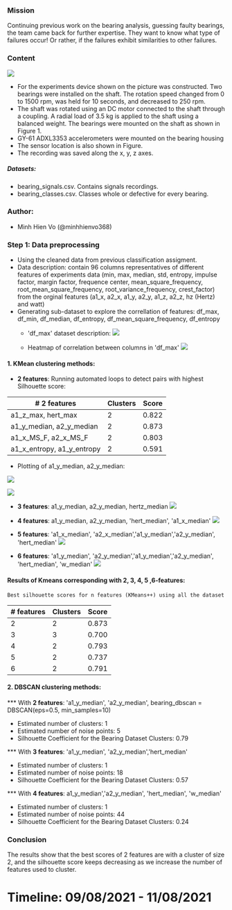 ### Mission
Continuing previous work on the bearing analysis, guessing faulty bearings, the team came back for further expertise. They want to know what type of failures occur! Or rather, if the failures exhibit similarities to other failures.

### Content
![](https://i.postimg.cc/gkgJGTnj/1.jpg)
 - For the experiments device shown on the picture was constructed. Two bearings were installed on the shaft. The rotation speed changed from 0 to 1500 rpm, was held for 10 seconds, and decreased to 250 rpm. 
 - The shaft was rotated using an DC motor connected to the shaft through a coupling. A radial load of 3.5 kg is applied to the shaft using a balanced weight.
The bearings were mounted on the shaft as shown in Figure 1. 
- GY-61 ADXL3353 accelerometers were mounted on the bearing housing 
- The sensor location is also shown in Figure. 
- The recording was saved along the x, y, z axes.
##### Datasets: 
   - bearing_signals.csv. Contains signals recordings.
   - bearing_classes.csv. Classes whole or defective for every bearing.

### Author:
* Minh Hien Vo (@minhhienvo368)

### Step 1: Data preprocessing

 - Using the cleaned data from previous classification assigment. 
 - Data description: contain 96 columns representatives of different features of experiments data (min, max, median, std, entropy, impulse factor, margin factor, frequence center, mean_square_frequency, root_mean_square_frequency, root_variance_frequency, crest_factor)  from the orginal features (a1_x, a2_x, a1_y, a2_y, a1_z, a2_z, hz (Hertz) and watt)
 - Generating sub-dataset to explore the correllation of features: df_max, df_min, df_median, df_entropy, df_mean_square_frequency, df_entropy
    + 'df_max' dataset description:
   ![](plots/df_max_description.png)
   
    + Heatmap of correlation between columns in 'df_max'
   ![](plots/correlation_matrix_MAX.png)


#### 1. KMean clustering methods:
 + **2 features**: Running automated loops to detect pairs with highest Silhouette score:

| # 2 features      | Clusters | Score |
| ------------------| -------- | ----- |
| a1_z_max, hert_max      | 2        | 0.822 | 
| a1_y_median, a2_y_median      | 2        | 0.873 |
| a1_x_MS_F, a2_x_MS_F      | 2        | 0.803 |
| a1_x_entropy, a1_y_entropy      | 2        | 0.591 |

  + Plotting of a1_y_median, a2_y_median:

   ![](plots/a1y_medianVSa2y_median_plot.png)
   
   ![](plots/a1y_medianVSa2y_median_elbow.png)

 + **3 features**: a1_y_median, a2_y_median, hertz_median
    ![](plots/3D_3features.png)

 + **4 features**: a1_y_median, a2_y_median, 'hert_median', 'a1_x_median'
    ![](plots/4features.png)
    
 + **5 features**: 'a1_x_median', 'a2_x_median','a1_y_median','a2_y_median', 'hert_median'
    ![](plots/5features.png)
    
 + **6 features**: 'a1_y_median', 'a2_y_median','a1_y_median','a2_y_median', 'hert_median', 'w_median'
    ![](plots/6features.png)
    
 #### Results of Kmeans corresponding with 2, 3, 4, 5 ,6-features: 
    Best silhouette scores for n features (KMeans++) using all the dataset
| # features | Clusters | Score |  
| ---------- | -------- | ----- |
| 2          | 2        | 0.873 | 
| 3          | 3        | 0.700 |
| 4          | 2        | 0.793 |
| 5          | 2        | 0.737 |
| 6          | 2        | 0.791 |

#### 2. DBSCAN clustering methods:
*** With **2 features**: 'a1_y_median', 'a2_y_median', bearing_dbscan = DBSCAN(eps=0.5, min_samples=10)
  + Estimated number of clusters: 1
  + Estimated number of noise points: 5
  + Silhouette Coefficient for the Bearing Dataset Clusters: 0.79

*** With **3 features**: 'a1_y_median', 'a2_y_median','hert_median'
  + Estimated number of clusters: 1
  + Estimated number of noise points: 18
  + Silhouette Coefficient for the Bearing Dataset Clusters: 0.57

*** With **4 features**: a1_y_median','a2_y_median', 'hert_median', 'w_median'
  + Estimated number of clusters: 1
  + Estimated number of noise points: 44
  + Silhouette Coefficient for the Bearing Dataset Clusters: 0.24

### Conclusion 
The results show that the best scores of 2 features are with a cluster of size 2, and the silhouette score keeps decreasing as we increase the number of features used to cluster.


# Timeline: 09/08/2021 - 11/08/2021
